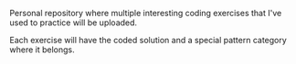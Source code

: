 Personal repository where multiple interesting coding exercises that I've used to practice will be uploaded.

Each exercise will have the coded solution and a special pattern category where it belongs.

